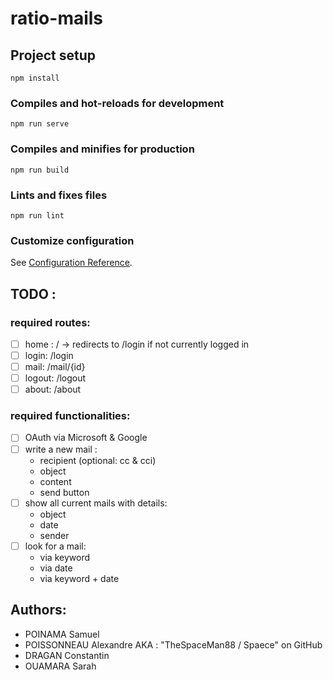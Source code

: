 # ratio-mails

## Project setup
```
npm install
```

### Compiles and hot-reloads for development
```
npm run serve
```

### Compiles and minifies for production
```
npm run build
```

### Lints and fixes files
```
npm run lint
```

### Customize configuration
See [Configuration Reference](https://cli.vuejs.org/config/).

## TODO :
### required routes:
- [ ] home : / → redirects to /login if not currently logged in
- [ ] login: /login
- [ ] mail: /mail/{id}
- [ ] logout: /logout
- [ ] about: /about

### required functionalities:
- [ ] OAuth via Microsoft & Google
- [ ] write a new mail :
  - recipient (optional: cc & cci)
  - object
  - content
  - send button
- [ ] show all current mails with details:
  - object
  - date
  - sender
- [ ] look for a mail:
  - via keyword
  - via date
  - via keyword + date

## Authors:
- POINAMA Samuel
- POISSONNEAU Alexandre AKA : "TheSpaceMan88 / Spaece" on GitHub
- DRAGAN Constantin
- OUAMARA Sarah
